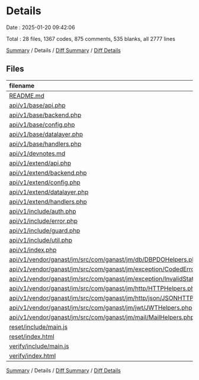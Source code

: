 # Details

Date : 2025-01-20 09:42:06

Total : 28 files,  1367 codes, 875 comments, 535 blanks, all 2777 lines

[Summary](results.md) / Details / [Diff Summary](diff.md) / [Diff Details](diff-details.md)

## Files
| filename | language | code | comment | blank | total |
| :--- | :--- | ---: | ---: | ---: | ---: |
| [README.md](/README.md) | Markdown | 11 | 0 | 6 | 17 |
| [api/v1/base/api.php](/api/v1/base/api.php) | PHP | 46 | 40 | 41 | 127 |
| [api/v1/base/backend.php](/api/v1/base/backend.php) | PHP | 96 | 88 | 19 | 203 |
| [api/v1/base/config.php](/api/v1/base/config.php) | PHP | 24 | 46 | 18 | 88 |
| [api/v1/base/datalayer.php](/api/v1/base/datalayer.php) | PHP | 265 | 231 | 71 | 567 |
| [api/v1/base/handlers.php](/api/v1/base/handlers.php) | PHP | 205 | 192 | 81 | 478 |
| [api/v1/devnotes.md](/api/v1/devnotes.md) | Markdown | 77 | 0 | 32 | 109 |
| [api/v1/extend/api.php](/api/v1/extend/api.php) | PHP | 10 | 11 | 6 | 27 |
| [api/v1/extend/backend.php](/api/v1/extend/backend.php) | PHP | 4 | 0 | 2 | 6 |
| [api/v1/extend/config.php](/api/v1/extend/config.php) | PHP | 2 | 6 | 3 | 11 |
| [api/v1/extend/datalayer.php](/api/v1/extend/datalayer.php) | PHP | 4 | 10 | 4 | 18 |
| [api/v1/extend/handlers.php](/api/v1/extend/handlers.php) | PHP | 12 | 34 | 7 | 53 |
| [api/v1/include/auth.php](/api/v1/include/auth.php) | PHP | 118 | 43 | 39 | 200 |
| [api/v1/include/error.php](/api/v1/include/error.php) | PHP | 30 | 18 | 14 | 62 |
| [api/v1/include/guard.php](/api/v1/include/guard.php) | PHP | 46 | 33 | 26 | 105 |
| [api/v1/include/util.php](/api/v1/include/util.php) | PHP | 65 | 42 | 25 | 132 |
| [api/v1/index.php](/api/v1/index.php) | PHP | 77 | 13 | 37 | 127 |
| [api/v1/vendor/ganast/jm/src/com/ganast/jm/db/DBPDOHelpers.php](/api/v1/vendor/ganast/jm/src/com/ganast/jm/db/DBPDOHelpers.php) | PHP | 43 | 12 | 5 | 60 |
| [api/v1/vendor/ganast/jm/src/com/ganast/jm/exception/CodedErrorException.php](/api/v1/vendor/ganast/jm/src/com/ganast/jm/exception/CodedErrorException.php) | PHP | 11 | 7 | 7 | 25 |
| [api/v1/vendor/ganast/jm/src/com/ganast/jm/exception/InvalidStateException.php](/api/v1/vendor/ganast/jm/src/com/ganast/jm/exception/InvalidStateException.php) | PHP | 6 | 9 | 6 | 21 |
| [api/v1/vendor/ganast/jm/src/com/ganast/jm/http/HTTPHelpers.php](/api/v1/vendor/ganast/jm/src/com/ganast/jm/http/HTTPHelpers.php) | PHP | 17 | 11 | 10 | 38 |
| [api/v1/vendor/ganast/jm/src/com/ganast/jm/http/json/JSONHTTPHelpers.php](/api/v1/vendor/ganast/jm/src/com/ganast/jm/http/json/JSONHTTPHelpers.php) | PHP | 10 | 7 | 6 | 23 |
| [api/v1/vendor/ganast/jm/src/com/ganast/jm/jwt/JWTHelpers.php](/api/v1/vendor/ganast/jm/src/com/ganast/jm/jwt/JWTHelpers.php) | PHP | 41 | 9 | 16 | 66 |
| [api/v1/vendor/ganast/jm/src/com/ganast/jm/mail/MailHelpers.php](/api/v1/vendor/ganast/jm/src/com/ganast/jm/mail/MailHelpers.php) | PHP | 34 | 4 | 11 | 49 |
| [reset/include/main.js](/reset/include/main.js) | JavaScript | 39 | 1 | 5 | 45 |
| [reset/index.html](/reset/index.html) | HTML | 19 | 4 | 16 | 39 |
| [verify/include/main.js](/verify/include/main.js) | JavaScript | 40 | 0 | 7 | 47 |
| [verify/index.html](/verify/index.html) | HTML | 15 | 4 | 15 | 34 |

[Summary](results.md) / Details / [Diff Summary](diff.md) / [Diff Details](diff-details.md)